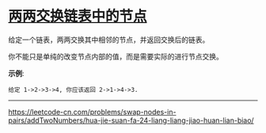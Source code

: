 # [两两交换链表中的节点](https://leetcode-cn.com/problems/swap-nodes-in-pairs/)

给定一个链表，两两交换其中相邻的节点，并返回交换后的链表。

你不能只是单纯的改变节点内部的值，而是需要实际的进行节点交换。

**示例**:

```
给定 1->2->3->4, 你应该返回 2->1->4->3.
```

---

 https://leetcode-cn.com/problems/swap-nodes-in-pairs/addTwoNumbers/hua-jie-suan-fa-24-liang-liang-jiao-huan-lian-biao/



